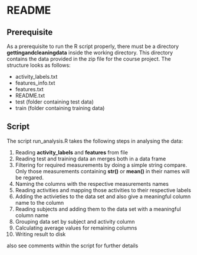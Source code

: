 # README

## Prerequisite
As a prerequisite to run the R script properly, there must be a directory **gettingandcleaningdata** inside the working directory. This directory contains the data provided in the zip file for the course project. The structure looks as follows:
- activity_labels.txt
- features_info.txt
- features.txt
- README.txt
- test (folder containing test data)
- train (folder containing training data)

## Script
The script run_analysis.R takes the following steps in analysing the data:

1. Reading **activity_labels** and **features** from file
2. Reading test and training data an merges both in a data frame
3. Filtering for required measurements by doing a simple string compare. Only those measurements containing **str()** or **mean()** in their names will be regared.
4. Naming the columns with the respective measurements names
5. Reading activities and mapping those activities to their respective labels
6. Adding the activieties to the data set and also give a meaningful column name to the column
7. Reading subjects and adding them to the data set with a meaningful column name
8. Grouping data set by subject and activity column
9. Calculating average values for remaining columns
10. Writing result to disk

also see comments within the script for further details
